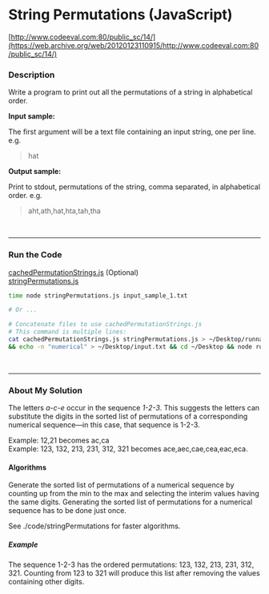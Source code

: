 # String Permutations (JavaScript)

[http://www.codeeval.com:80/public_sc/14/](https://web.archive.org/web/20120123110915/http://www.codeeval.com:80/public_sc/14/)

### Description

Write a program to print out all the permutations of a string in alphabetical order.

**Input sample:**

The first argument will be a text file containing an input string, one per line. e.g.

>hat

**Output sample:**

Print to stdout, permutations of the string, comma separated, in alphabetical order. e.g.

>aht,ath,hat,hta,tah,tha

<br />

---
### Run the Code

[cachedPermutationStrings.js](https://github.com/wrightben/codeeval/blob/master/code/cachedPermutationStrings.js) (Optional)<br />
[stringPermutations.js](https://github.com/wrightben/codeeval/blob/master/code/stringPermutations.js)

```sh
time node stringPermutations.js input_sample_1.txt

# Or ...

# Concatenate files to use cachedPermutationStrings.js
# This command is multiple lines:
cat cachedPermutationStrings.js stringPermutations.js > ~/Desktop/runnable.js \
&& echo -n "numerical" > ~/Desktop/input.txt && cd ~/Desktop && node runnable.js input.txt
```

<br/>

---
### About My Solution

The letters *a-c-e* occur in the sequence *1-2-3*. This suggests the letters can substitute the digits in the sorted list of permutations of a corresponding numerical sequence—in this case, that sequence is 1-2-3.

Example: 12,21 becomes ac,ca <br />
Example: 123, 132, 213, 231, 312, 321 becomes ace,aec,cae,cea,eac,eca.


#### Algorithms

Generate the sorted list of permutations of a numerical sequence by counting up from the min to the max and selecting the interim values having the same digits. Generating the sorted list of permutations for a numerical sequence has to be done just once.

See ./code/stringPermutations for faster algorithms.

##### Example
The sequence 1-2-3 has the ordered permutations: 123, 132, 213, 231, 312, 321. Counting from 123 to 321 will produce this list after removing the values containing other digits. 